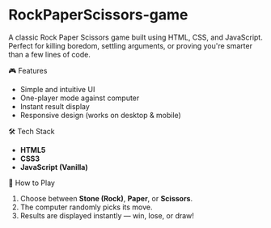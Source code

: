 # RockPaperScissors-game

A classic Rock Paper Scissors game built using HTML, CSS, and JavaScript.  
Perfect for killing boredom, settling arguments, or proving you're smarter than a few lines of code.

 🎮 Features
- Simple and intuitive UI
- One-player mode against computer
- Instant result display
- Responsive design (works on desktop & mobile)

🛠️ Tech Stack
- **HTML5**
- **CSS3**
- **JavaScript (Vanilla)**

🚀 How to Play
1. Choose between **Stone (Rock)**, **Paper**, or **Scissors**.
2. The computer randomly picks its move.
3. Results are displayed instantly — win, lose, or draw!

